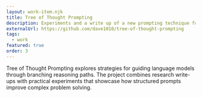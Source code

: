 ```yaml
---
layout: work-item.njk
title: Tree of Thought Prompting
description: Experiments and a write up of a new prompting technique for Large Language Models like ChatGPT.
externalUrl: https://github.com/dave1010/tree-of-thought-prompting
tags:
  - work
featured: true
order: 3
---
```

Tree of Thought Prompting explores strategies for guiding language models through branching reasoning paths. The project
combines research write-ups with practical experiments that showcase how structured prompts improve complex problem solving.
